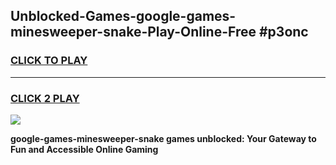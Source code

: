 
## Unblocked-Games-google-games-minesweeper-snake-Play-Online-Free #p3onc
<h3>
<a href="https://us.freeplayer.one?title=google-games-minesweeper-snake&ref=10M">CLICK TO PLAY</a></h3>
<hr>

<h3>
<a href="https://us.freeplayer.one?title=google-games-minesweeper-snake&ref=10M">CLICK 2 PLAY</a>
  
</h3>

<a href="https://us.freeplayer.one?title=google-games-minesweeper-snake&ref=10M"><img src="https://clearcache.store/games.png"></a>


**google-games-minesweeper-snake games unblocked: Your Gateway to Fun and Accessible Online Gaming**
